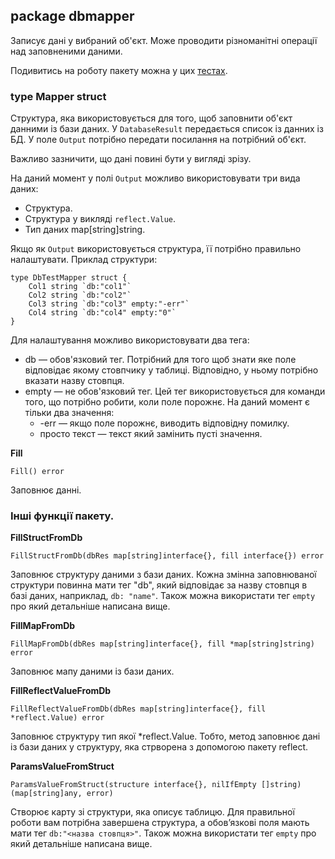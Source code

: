 ## package dbmapper
Записує дані у вибраний об'єкт. Може проводити різноманітні операції над 
заповненими даними.

Подивитись на роботу пакету можна у цих [тестах](https://github.com/uwine4850/foozy/tree/master/tests/dbtest/dbmapper_test).

### type Mapper struct
Структура, яка використовується для того, щоб заповнити об'єкт данними із бази даних.
У `DatabaseResult` передається список із данних із БД. У поле `Output` потрібно 
передати посилання на потрібний об'єкт. 

Важливо зазничити, що дані повині бути у вигляді зрізу.

На даний момент у полі `Output` можливо використовувати три вида даних:
* Структура.
* Структура у викляді `reflect.Value`.
* Тип даних map[string]string.

Якщо як `Output` використовується структура, її потрібно правильно налаштувати.
Приклад структури:
```
type DbTestMapper struct {
	Col1 string `db:"col1"`
	Col2 string `db:"col2"`
	Col3 string `db:"col3" empty:"-err"`
	Col4 string `db:"col4" empty:"0"`
}
```
Для налаштування можливо використовувати два тега:
* db — обов'язковий тег. Потрібний для того щоб знати яке поле відповідає якому 
стовпчику у таблиці. Відповідно, у ньому потрібно вказати назву стовпця.
* empty — не обов'язковий тег. Цей тег використовується для команди того, що 
потрібно робити, коли поле порожнє. На даний момент є тільки два значення:
    * -err — якщо поле порожнє, виводить відповідну помилку.
    * просто текст — текст який замінить пусті значення.

__Fill__
```
Fill() error 
```
Заповнює данні.

### Інші функції пакету.

__FillStructFromDb__
```
FillStructFromDb(dbRes map[string]interface{}, fill interface{}) error
```
Заповнює структуру даними з бази даних.
Кожна змінна заповнюваної структури повинна мати тег "db", який відповідає за назву 
стовпця в базі даних, наприклад, `db: "name"`.
Також можна використати тег `empty` про який детальніше написана вище.

__FillMapFromDb__
```
FillMapFromDb(dbRes map[string]interface{}, fill *map[string]string) error
```
Заповнює мапу даними із бази даних.

__FillReflectValueFromDb__
```
FillReflectValueFromDb(dbRes map[string]interface{}, fill *reflect.Value) error
```
Заповнює структуру тип якої *reflect.Value. Тобто, метод заповнює дані із бази даних у структуру, яка стрворена з допомогою 
пакету reflect.

__ParamsValueFromStruct__
```
ParamsValueFromStruct(structure interface{}, nilIfEmpty []string) (map[string]any, error)
```
Створює карту зі структури, яка описує таблицю.
Для правильної роботи вам потрібна завершена структура, а обов’язкові поля мають мати тег `db:"<назва стовпця>"`.
Також можна використати тег `empty` про який детальніше написана вище.